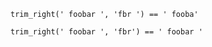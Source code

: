 ```
trim_right(' foobar ', 'fbr ') == ' fooba'
```

```
trim_right(' foobar ', 'fbr') == ' foobar '
```
